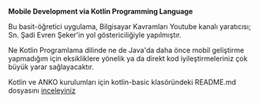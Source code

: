 <b>Mobile Development via Kotlin Programming Language</b>

Bu basit-öğretici uygulama, Bilgisayar Kavramları Youtube kanalı yaratıcısı; Sn. Şadi Evren Şeker'in yol göstericiliğiyle yapılmıştır. 

Ne Kotlin Programlama dilinde ne de Java'da daha önce mobil geliştirme yapmadığım için eksikliklere yönelik ya da direkt kod iyileştirmeleriniz çok büyük yarar sağlayacaktır.

Kotlin ve ANKO kurulumları için kotlin-basic klasöründeki README.md dosyasını <a href="https://github.com/Elbis/kotlin-basic/blob/master/README.md">inceleyiniz</a>
